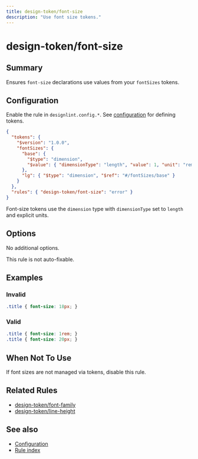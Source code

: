 ```yaml
---
title: design-token/font-size
description: "Use font size tokens."
---
```


# design-token/font-size

## Summary
Ensures `font-size` declarations use values from your `fontSizes` tokens.

## Configuration
Enable the rule in `designlint.config.*`. See [configuration](../../configuration.md) for defining tokens.

```json
{
  "tokens": {
    "$version": "1.0.0",
    "fontSizes": {
      "base": {
        "$type": "dimension",
        "$value": { "dimensionType": "length", "value": 1, "unit": "rem" }
      },
      "lg": { "$type": "dimension", "$ref": "#/fontSizes/base" }
    }
  },
  "rules": { "design-token/font-size": "error" }
}
```

Font-size tokens use the `dimension` type with `dimensionType` set to `length` and explicit units.

## Options
No additional options.

This rule is not auto-fixable.

## Examples

### Invalid

```css
.title { font-size: 18px; }
```

### Valid

```css
.title { font-size: 1rem; }
.title { font-size: 20px; }
```

## When Not To Use
If font sizes are not managed via tokens, disable this rule.

## Related Rules
- [design-token/font-family](./font-family.md)
- [design-token/line-height](./line-height.md)

## See also
- [Configuration](../../configuration.md)
- [Rule index](../index.md)
